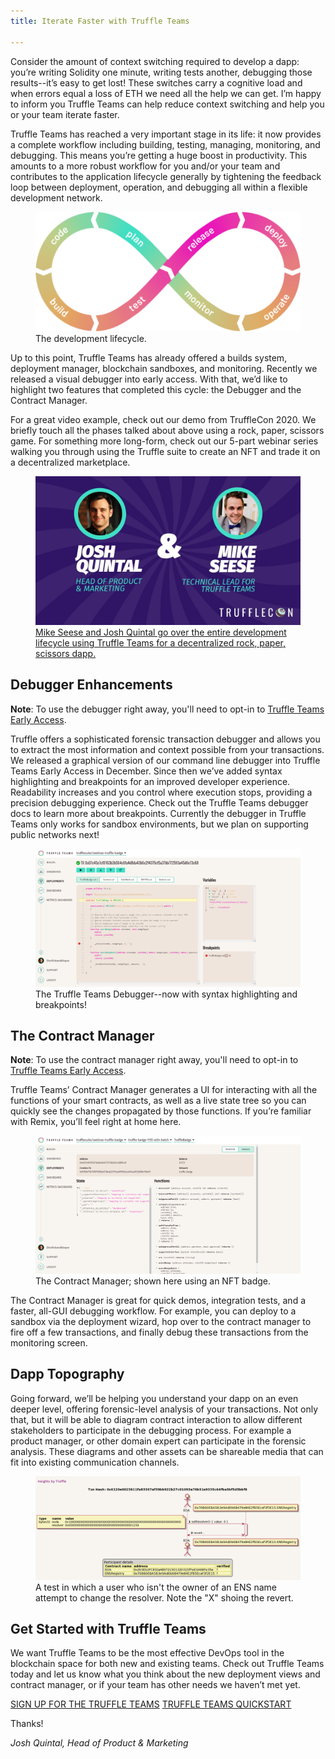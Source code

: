 ```yaml
---
title: Iterate Faster with Truffle Teams

---
```


Consider the amount of context switching required to develop a dapp: you’re writing Solidity one minute, writing tests another, debugging those results--it’s easy to get lost! These switches carry a cognitive load and when errors equal a loss of ETH we need all the help we can get. I’m happy to inform you Truffle Teams can help reduce context switching and help you or your team iterate faster.

Truffle Teams has reached a very important stage in its life: it now provides a complete workflow including building, testing, managing, monitoring, and debugging. This means you’re getting a huge boost in productivity. This amounts to a more robust workflow for you and/or your team and contributes to the application lifecycle generally by tightening the feedback loop between deployment, operation, and debugging all within a flexible development network.

<figure>
  <img class="mb-4 w-100" src="/img/blog/iterate-faster-with-truffle-teams/dev-lifecycle.png" alt="The development lifecycle: plan, code, build, test, release, deploy, operate, and monitor.">
  <figcaption class="text-center font-italic">The development lifecycle.</figcaption>
</figure>

Up to this point, Truffle Teams has already offered a builds system, deployment manager, blockchain sandboxes, and monitoring. Recently we released a visual debugger into early access. With that, we’d like to highlight two features that completed this cycle: the Debugger and the Contract Manager.

For a great video example, check out our demo from TruffleCon 2020. We briefly touch all the phases talked about above using a rock, paper, scissors game. For something more long-form, check out our 5-part webinar series walking you through using the Truffle suite to create an NFT and trade it on a decentralized marketplace.

<figure>
  <a href="https://www.youtube.com/watch?v=LsQ2Iwd5VMc" target="_blank">
    <img class="mb-4 w-100 w-md-70 figure-shadow" src="/img/blog/iterate-faster-with-truffle-teams/teams-demo-tcon-2020.jpg" alt="The video thumbnail for Josh Quintal and Mike Seeses demo of Truffle Teams at TruffleCon 2020.">
    <figcaption class="text-center font-italic">Mike Seese and Josh Quintal go over the entire development lifecycle using Truffle Teams for a decentralized rock, paper, scissors dapp.</figcaption>
  </a>
</figure>

## Debugger Enhancements

<p class="alert alert-info">
  <i class="fas fa-info-circle"></i> <strong>Note</strong>: To use the debugger right away, you'll need to opt-in to <a href="/blog/try-new-features-first-with-truffle-teams-early-access">Truffle Teams Early Access</a>.
</p>

Truffle offers a sophisticated forensic transaction debugger and allows you to extract the most information and context possible from your transactions. We released a graphical version of our command line debugger into Truffle Teams Early Access in December. Since then we’ve added syntax highlighting and breakpoints for an improved developer experience. Readability increases and you control where execution stops, providing a precision debugging experience. Check out the Truffle Teams debugger docs to learn more about breakpoints. Currently the debugger in Truffle Teams only works for sandbox environments, but we plan on supporting public networks next!

</div></div></div>

<figure class="breakout">
  <img class="mb-4 w-100 w-md-70 figure-shadow" src="/img/blog/iterate-faster-with-truffle-teams/debugger.png" alt="The Truffle Teams debugger working on an NFT-based badge contract">
  <figcaption class="text-center font-italic">The Truffle Teams Debugger--now with syntax highlighting and breakpoints!</figcaption>
</figure>

<div class="container container-post"><div class="row justify-content-center"><div class="col">

## The Contract Manager

<p class="alert alert-info">
  <i class="fas fa-info-circle"></i> <strong>Note</strong>: To use the contract manager right away, you'll need to opt-in to <a href="/blog/try-new-features-first-with-truffle-teams-early-access">Truffle Teams Early Access</a>.
</p>

Truffle Teams’ Contract Manager generates a UI for interacting with all the functions of your smart contracts, as well as a live state tree so you can quickly see the changes propagated by those functions. If you’re familiar with Remix, you’ll feel right at home here.

</div></div></div>

<figure class="breakout">
  <img class="mb-4 w-100 w-md-70 figure-shadow" src="/img/blog/iterate-faster-with-truffle-teams/contract-manager.png" alt="The Truffle Teams Contract Manager using an NFT-based badge contract">
  <figcaption class="text-center font-italic">The Contract Manager; shown here using an NFT badge.</figcaption>
</figure>

<div class="container container-post"><div class="row justify-content-center"><div class="col">

The Contract Manager is great for quick demos, integration tests, and a faster, all-GUI debugging workflow. For example, you can deploy to a sandbox via the deployment wizard, hop over to the contract manager to fire off a few transactions, and finally debug these transactions from the monitoring screen.

## Dapp Topography

Going forward, we’ll be helping you understand your dapp on an even deeper level, offering forensic-level analysis of your transactions. Not only that, but it will be able to diagram contract interaction to allow different stakeholders to participate in the debugging process. For example a product manager, or other domain expert can participate in the forensic analysis. These diagrams and other assets can be shareable media that can fit into existing communication channels.

</div></div></div>

<figure class="breakout">
  <img class="mb-4 w-100 w-md-70" src="/img/blog/iterate-faster-with-truffle-teams/ens-plant-uml.png" alt="Plant UML diagram of an ENS transaction">
  <figcaption class="text-center font-italic">A test in which a user who isn't the owner of an ENS name attempt to change the resolver. Note the "X" shoing the revert.</figcaption>
</figure>

<div class="container container-post"><div class="row justify-content-center"><div class="col">

## Get Started with Truffle Teams

We want Truffle Teams to be the most effective DevOps tool in the blockchain space for both new and existing teams. Check out Truffle Teams today and let us know what you think about the new deployment views and contract manager, or if your team has other needs we haven’t met yet.

<div class="mt-3 mb-4 text-center">
  <a class="btn btn-truffle" href="https://my.truffleteams.com">SIGN UP FOR THE TRUFFLE TEAMS</a>
  <a class="btn btn-truffle" href="/docs/teams/quickstart">TRUFFLE TEAMS QUICKSTART</a>
</div>

Thanks!

_Josh Quintal, Head of Product & Marketing_
